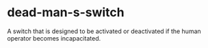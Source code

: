 # dead-man-s-switch
A switch that is designed to be activated or deactivated if the human operator becomes incapacitated.
